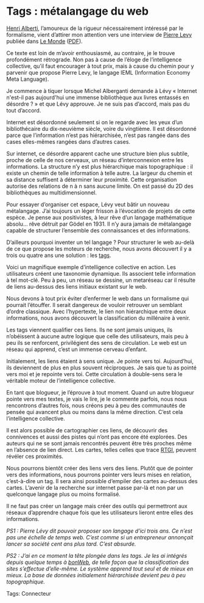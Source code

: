 # Tags : métalangage du web

[Henri Alberti](/2007/06/20/decentraliser-l%e2%80%99experience-utilisateur/#comment-35394), l’amoureux de la rigueur nécessairement intéressé par le formalisme, vient d’attirer mon attention vers une interview de [Pierre Levy](http://fr.wikipedia.org/wiki/Pierre_L%C3%A9vy) publiée dans [Le Monde](http://www.lemonde.fr/web/article/0,1-0@2-651865,36-927305,0.html?xtor=RSS-3208) ([PDF](https://tcrouzet.com/images_tc/200706l24emonde.pdf)).

Ce texte est loin de m’avoir enthousiasmé, au contraire, je le trouve profondément rétrograde. Non pas à cause de l’éloge de l’intelligence collective, qu’il faut encourager à tout prix, mais à cause du chemin pour y parvenir que propose Pierre Levy, le langage IEML (Information Economy Meta Language).

Je commence à tiquer lorsque Michel Alberganti demande à Lévy « Internet n'est-il pas aujourd'hui une immense bibliothèque aux livres entassés en désordre ? » et que Lévy approuve. Je ne suis pas d’accord, mais pas du tout d’accord.

Internet est désordonné seulement si on le regarde avec les yeux d’un bibliothécaire du dix-neuvième siècle, voire du vingtième. Il est désordonné parce que l’information n’est pas hiérarchisée, n’est pas rangée dans des cases elles-mêmes rangées dans d’autres cases.

Sur internet, ce désordre apparent cache une structure bien plus subtile, proche de celle de nos cerveaux, un réseau d’interconnexion entre les informations. La structure n’y est plus hiérarchique mais topographique : il existe un chemin de telle information à telle autre. La largeur du chemin et sa distance suffisent à déterminer leur proximité. Cette organisation autorise des relations de n à n sans aucune limite. On est passé du 2D des bibliothèques au multidimensionnel.

Pour essayer d’organiser cet espace, Lévy veut bâtir un nouveau métalangage. J’ai toujours un léger frisson à l’évocation de projets de cette espèce. Je pense aux positivistes, à leur rêve d’un langage mathématique absolu… rêve détruit par Gödel en 1931. Il n’y aura jamais de métalangage capable de structurer l’ensemble des connaissances et des informations.

D’ailleurs pourquoi inventer un tel langage ? Pour structurer le web au-delà de ce que propose les moteurs de recherche, nous avons découvert il y a trois ou quatre ans une solution : les [tags](http://en.wikipedia.org/wiki/Tags).

Voici un magnifique exemple d’intelligence collective en action. Les utilisateurs créent une taxonomie dynamique. Ils associent telle information à tel mot-clé. Peu à peu, un réseau se dessine, un metaréseau car il résulte de liens au-dessus des liens initiaux existant sur le web.

Nous devons à tout prix éviter d’enfermer le web dans un formalisme qui pourrait l’étouffer. Il serait dangereux de vouloir retrouver un semblant d’ordre classique. Avec l’hypertexte, le lien non hiérarchique entre deux informations, nous avons découvert la classification du millénaire à venir.

Les tags viennent qualifier ces liens. Ils ne sont jamais uniques, ils n’obéissent à aucune autre logique que celle des utilisateurs, mais peu à peu ils se renforcent, privilégient des sens de circulation. Le web est un réseau qui apprend, c’est un immense cerveau d’enfant.

Initialement, les liens étaient à sens unique. Je pointe vers toi. Aujourd’hui, ils deviennent de plus en plus souvent réciproques. Je sais que tu as pointé vers moi et je repointe vers toi. Cette circulation à double-sens sera le véritable moteur de l’intelligence collective.

En tant que blogueur, je l’éprouve à tout moment. Quand un autre blogueur pointe vers mes textes, je vais le lire, je le commente parfois, nous nous rencontrons d’autres fois, nous créons peu à peu des communautés de pensée qui avancent plus ou moins dans la même direction. C’est cela l’intelligence collective.

Il est alors possible de cartographier ces liens, de découvrir des connivences et aussi des pistes qui n’ont pas encore été explorées. Des auteurs qui ne se sont jamais rencontrés peuvent être très proches même en l’absence de lien direct. Les cartes, telles celles que trace [RTGI](http://rtgi.fr/), peuvent révéler ces proximités.

Nous pourrons bientôt créer des liens vers des liens. Plutôt que de pointer vers des informations, nous pourrons pointer vers leurs mises en relation, c’est-à-dire un tag. Il sera ainsi possible d’empiler des cartes au-dessus des cartes. L’avenir de la recherche sur internet passe par-là et non par un quelconque langage plus ou moins formalisé.

Il ne faut pas créer un langage mais créer des outils qui permettront aux réseaux d’apprendre chaque fois que les utilisateurs lieront entre elles des informations.

*PS1 : Pierre Lévy dit pouvoir proposer son langage d’ici trois ans. Ce n’est pas une échelle de temps web. C’est comme si un entrepreneur annonçait lancer sa société cent ans plus tard. C’est absurde.*

*PS2 : J’ai en ce moment la tête plongée dans les tags. Je les ai intégrés depuis quelque temps à* [*bonWeb*](http://www.bonweb.com)*, de telle façon que la classification des sites s’effectue d’elle-même. Le système apprend tout seul et de mieux en mieux. La base de données initialement hiérarchisée devient peu à peu topographique.*

Tags: Connecteur